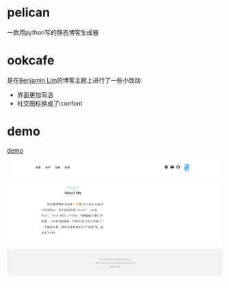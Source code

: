 # pelican

一款用python写的静态博客生成器

# ookcafe

是在[Benjamin Lim](https://limbenjamin.com/)的博客主题上进行了一些小改动:

- 界面更加简洁
- 社交图标换成了iconfont

# demo

[demo](https://ookcafe.com/)

![demo](https://github.com/kaiqiangzhao/ook-theme/blob/master/demo.png)
